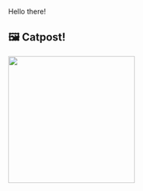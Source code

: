 Hello there!



## 🖼️ Catpost!

<sub>
    <img src="https://cdn2.thecatapi.com/images/Ttk_tdV4g.jpg" height="256">
</sub>

